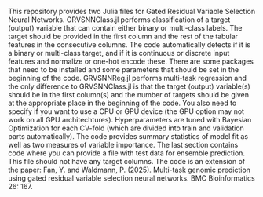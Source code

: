 This repository provides two Julia files for Gated Residual Variable Selection Neural Networks. GRVSNNClass.jl performs classification of a target (output) variable that can contain either binary or multi-class labels. The target should be provided in the first column and the rest of the tabular features in the consecutive columns. The code automatically detects if it is a binary or multi-class target, and if it is continuous or discrete input features and normalize or one-hot encode these. There are some packages that need to be installed and some parameters that should be set in the beginning of the code. GRVSNNReg.jl performs multi-task regression and the only difference to GRVSNNClass.jl is that the target (output) variable(s) should be in the first column(s) and the number of targets should be given at the appropriate place in the beginning of the code. You also need to specify if you want to use a CPU or GPU device (the GPU option may not work on all GPU architechtures). Hyperparameters are tuned with Bayesian Optimization for each CV-fold (which are divided into train and validation parts automatically). The code provides summary statistics of model fit as well as two measures of variable importance. The last section contains code where you can provide a file with test data for ensemble prediction. This file should not have any target columns.
The code is an extension of the paper: Fan, Y. and Waldmann, P. (2025). Multi-task genomic prediction using gated residual variable selection neural networks. BMC Bioinformatics 26: 167.
